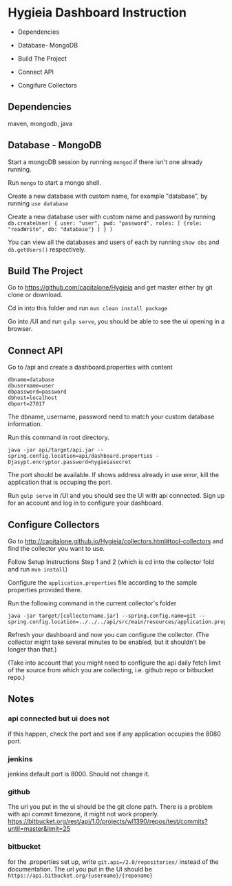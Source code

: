 # Hygieia Dashboard Instruction

* Dependencies 

* Database- MongoDB

* Build The Project

* Connect API

* Congifure Collectors

## Dependencies

maven, mongodb, java

## Database - MongoDB

Start a mongoDB session by running `mongod` if there isn't one already running. 

Run `mongo` to start a mongo shell.

Create a new database with custom name, for example "database", by running `use database`

Create a new database user with custom name and password by running `db.createUser( { user: "user", pwd: "password", roles: [ {role: "readWrite", db: "database"} ] } )`

You can view all the databases and users of each by running `show dbs` and `db.getUsers()` respectively.

## Build The Project 
Go to https://github.com/capitalone/Hygieia and get master either by git clone or download.

Cd in into this folder and run `mvn clean install package`

Go into /UI and run `gulp serve`, you should be able to see the ui opening in a browser.

## Connect API
Go to /api and create a dashboard.properties with content
```
dbname=database
dbusername=user
dbpassword=password
dbhost=localhost
dbport=27017
```
The dbname, username, password need to match your custom database information.

Run this command in root directory.
```
java -jar api/target/api.jar --spring.config.location=api/dashboard.properties -Djasypt.encryptor.password=hygieiasecret
```

The port should be available. If shows address already in use error, kill the application that is occuping the port.

Run `gulp serve` in /UI and you should see the UI with api connected. Sign up for an account and log in to configure your dashboard.

## Configure Collectors
Go to http://capitalone.github.io/Hygieia/collectors.html#tool-collectors and find the collector you want to use.

Follow Setup Instructions Step 1 and 2 (which is cd into the collector fold and run `mvn install`)

Configure the `application.properties` file according to the sample properties provided there.

Run the following command in the current collector's folder
```
java -jar target/[collectorname.jar] --spring.config.name=git --spring.config.location=../../../api/src/main/resources/application.properties
```

Refresh your dashboard and now you can configure the collector. (The collector might take several minutes to be enabled, but it shouldn't be longer than that.)

(Take into account that you might need to configure the api daily fetch limit of the source from which you are collecting, i.e. github repo or bitbucket repo.)



## Notes

### api connected but ui does not
if this happen, check the port and see if any application occupies the 8080 port.

### jenkins
jenkins default port is 8000. Should not change it.

### github
The url you put in the ui should be the git clone path.
There is a problem with api commit timezone, it might not work properly. 
https://bitbucket.org/rest/api/1.0/projects/wl1390/repos/test/commits?until=master&limit=25

### bitbucket
for the .properties set up, write `git.api=/2.0/repositories/` instead of the documentation. The url you put in the UI should be `https://api.bitbucket.org/{username}/{reponame}`
